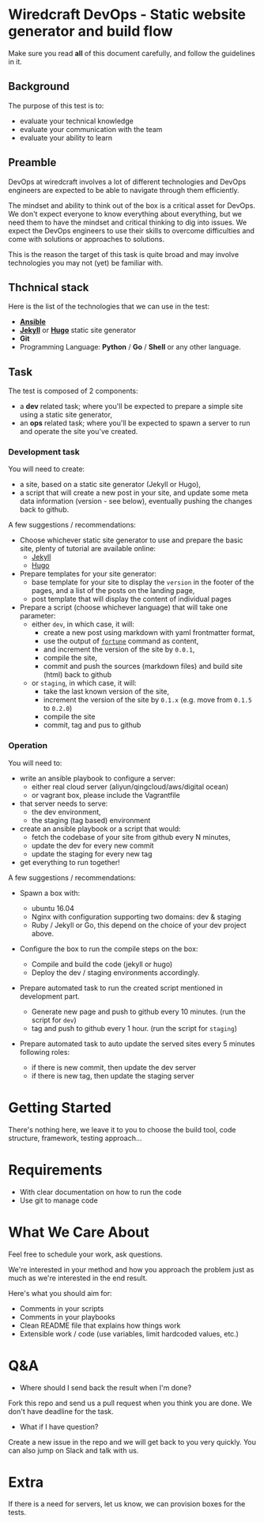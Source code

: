 # Wiredcraft DevOps - Static website generator and build flow

Make sure you read **all** of this document carefully, and follow the guidelines in it.

## Background

The purpose of this test is to:

- evaluate your technical knowledge
- evaluate your communication with the team
- evaluate your ability to learn

## Preamble

DevOps at wiredcraft involves a lot of different technologies and DevOps engineers are expected to be able to navigate through them efficiently.

The mindset and ability to think out of the box is a critical asset for DevOps. We don't expect everyone to know everything about everything, but we need them to have the mindset and critical thinking to dig into issues. We expect the DevOps engineers to use their skills to overcome difficulties and come with solutions or approaches to solutions.

This is the reason the target of this task is quite broad and may involve technologies you may not (yet) be familiar with.

## Thchnical stack

Here is the list of the technologies that we can use in the test:

- [**Ansible**](https://www.ansible.com/)
- [**Jekyll**](https://jekyllrb.com/) or [**Hugo**](https://gohugo.io/) static site generator
- **Git**
- Programming Language: **Python** / **Go** / **Shell** or any other language.

## Task

The test is composed of 2 components:
- a **dev** related task; where you'll be expected to prepare a simple site using a static site generator,
- an **ops** related task; where you'll be expected to spawn a server to run and operate the site you've created.

### Development task

You will need to create:
- a site, based on a static site generator (Jekyll or Hugo),
- a script that will create a new post in your site, and update some meta data information (version - see below), eventually pushing the changes back to github.

A few suggestions / recommendations:

- Choose whichever static site generator to use and prepare the basic site, plenty of tutorial are available online:
    - [Jekyll](https://jekyllrb.com)
    - [Hugo](https://gohugo.io)
- Prepare templates for your site generator:
    - base template for your site to display the `version` in the footer of the pages, and a list of the posts on the landing page,
    - post template that will display the content of individual pages
- Prepare a script (choose whichever language) that will take one parameter:
    - either `dev`, in which case, it will:
        - create a new post using markdown with yaml frontmatter format,
        - use the output of [`fortune`](http://manpages.ubuntu.com/manpages/xenial/man6/fortune.6.html) command as content,
        - and increment the version of the site by `0.0.1`,
        - compile the site, 
        - commit and push the sources (markdown files) and build site (html) back to github
    - or `staging`, in which case, it will:
        - take the last known version of the site,
        - increment the version of the site by `0.1.x` (e.g. move from `0.1.5` to `0.2.0`) 
        - compile the site
        - commit, tag and pus to github

### Operation

You will need to:
- write an ansible playbook to configure a server:
    - either real cloud server (aliyun/qingcloud/aws/digital ocean) 
    - or vagrant box, please include the Vagrantfile
- that server needs to serve:
    - the dev environment,
    - the staging (tag based) environment
- create an ansible playbook or a script that would:
    - fetch the codebase of your site from github every N minutes,
    - update the dev for every new commit
    - update the staging for every new tag
- get everything to run together!

A few suggestions / recommendations:

- Spawn a box with:
    - ubuntu 16.04
    - Nginx with configuration supporting two domains: dev & staging
    - Ruby / Jekyll or Go, this depend on the choice of your dev project above.

- Configure the box to run the compile steps on the box:
    - Compile and build the code (jekyll or hugo)
    - Deploy the dev / staging environments accordingly.

- Prepare automated task to run the created script mentioned in development part.
    - Generate new page and push to github every 10 minutes. (run the script for `dev`)
    - tag and push to github every 1 hour. (run the script for `staging`)

- Prepare automated task to auto update the served sites every 5 minutes following roles:
    - if there is new commit, then update the dev server
    - if there is new tag, then update the staging server


# Getting Started

There's nothing here, we leave it to you to choose the build tool, code structure, framework, testing approach...

# Requirements

- With clear documentation on how to run the code
- Use git to manage code

# What We Care About

Feel free to schedule your work, ask questions.

We're interested in your method and how you approach the problem just as much as we're interested in the end result.

Here's what you should aim for:

- Comments in your scripts
- Comments in your playbooks
- Clean README file that explains how things work
- Extensible work / code (use variables, limit hardcoded values, etc.)

# Q&A

- Where should I send back the result when I'm done?

Fork this repo and send us a pull request when you think you are done. We don't have deadline for the task.

- What if I have question?

Create a new issue in the repo and we will get back to you very quickly. You can also jump on Slack and talk with us.

# Extra

If there is a need for servers, let us know, we can provision boxes for the tests.
